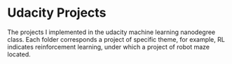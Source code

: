 # Udacity Projects

The projects I implemented in the udacity machine learning nanodegree class. Each folder corresponds a project of specific theme, for example, RL indicates reinforcement learning, under which a project of robot maze located.
